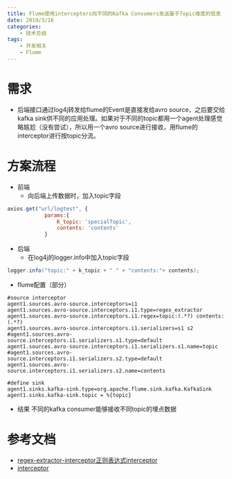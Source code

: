 ```yaml
---
title: Flume使用interceptors向不同的Kafka Consumers发送基于Topic维度的信息
date: 2019/3/16
categories:
    - 技术总结
tags:
    - 开发相关
    - Flume
---
```

# 需求
* 后端接口通过log4j转发给flume的Event是直接发给avro source，之后要交给kafka sink供不同的应用处理。如果对于不同的topic都用一个agent处理感觉略尴尬（没有尝试），所以用一个avro source进行接收，用flume的interceptor进行按topic分流。

# 方案流程
* 前端
    * 向后端上传数据时，加入topic字段
  
```javascript
axios.get("url/logtest", {
            params:{
                K_topic: 'specialTopic',
                contents: 'contents'
            }
```

* 后端
    * 在log4j的logger.info中加入topic字段

```java
logger.info("topic:" + k_topic + " " + "contents:"+ contents);
```

* flume配置（部分）

```
#source interceptor
agent1.sources.avro-source.interceptors=i1
agent1.sources.avro-source.interceptors.i1.type=regex_extractor
agent1.sources.avro-source.interceptors.i1.regex=topic:(.*?) contents:(.*?)
agent1.sources.avro-source.interceptors.i1.serializers=s1 s2
#agent1.sources.avro-source.interceptors.i1.serializers.s1.type=default
agent1.sources.avro-source.interceptors.i1.serializers.s1.name=topic
#agent1.sources.avro-source.interceptors.i1.serializers.s2.type=default
agent1.sources.avro-source.interceptors.i1.serializers.s2.name=contents

#define sink
agent1.sinks.kafka-sink.type=org.apache.flume.sink.kafka.KafkaSink
agent1.sinks.kafka-sink.topic = %{topic}
```

* 结果
不同的kafka consumer能够接收不同topic的埋点数据

# 参考文档
* [regex-extractor-interceptor正则表达式interceptor](http://flume.apache.org/releases/content/1.9.0/FlumeUserGuide.html#regex-extractor-interceptor)
* [interceptor](http://lxw1234.com/archives/2015/11/543.htm)